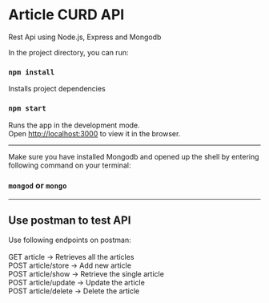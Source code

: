 # Article CURD API
Rest Api using Node.js, Express and Mongodb

In the project directory, you can run:
### `npm install`
Installs project dependencies

### `npm start`
Runs the app in the development mode.<br />
Open [http://localhost:3000](http://localhost:3000) to view it in the browser.
<hr/>

Make sure you have installed Mongodb and opened up the shell by entering following command on your terminal:
### `mongod` or `mongo`
<hr/>

## Use postman to test API<br />
Use following endpoints on postman:<br /><br />
GET  article → Retrieves all the articles<br />
POST article/store → Add new article<br />
POST article/show → Retrieve the single article<br />
POST article/update → Update the article<br />
POST article/delete → Delete the article<br />